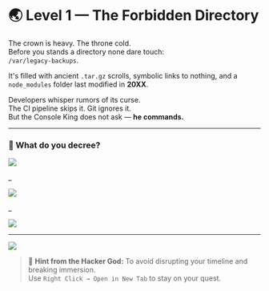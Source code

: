 # 🌏 Level 1 — The Forbidden Directory

The crown is heavy. The throne cold.  
Before you stands a directory none dare touch:  
`/var/legacy-backups`.

It's filled with ancient `.tar.gz` scrolls, symbolic links to nothing, and a `node_modules` folder last modified in **20XX**.

Developers whisper rumors of its curse.  
The CI pipeline skips it. Git ignores it.  
But the Console King does not ask — **he commands.**

---

### 💭 What do you decree?

<a href="./level-2.md">
  <img src="https://img.shields.io/badge/Mount%20a%20safe%20sandbox%2C%20extract%20artifacts%2C%20analyze%20dependencies-yellow?style=for-the-badge"/>
</a>

_

<a href="./level-1-error-1.md">
  <img src="https://img.shields.io/badge/RM%20--RF%20the%20entire%20folder%20with%20sudo%20and%20walk%20away-yellow?style=for-the-badge"/>
</a>

_

<a href="./level-1-error-2.md">
  <img src="https://img.shields.io/badge/Chmod%20777%20everything%20and%20push%20to%20prod-yellow?style=for-the-badge"/>
</a>

---

<a href="../../glossary.md">
  <img src="https://img.shields.io/badge/Consult%20the%20DevLore%20Glossary-5dade2?style=for-the-badge"/>
</a>

> 🧙 **Hint from the Hacker God:** To avoid disrupting your timeline and breaking immersion.  
> Use `Right Click → Open in New Tab` to stay on your quest.
